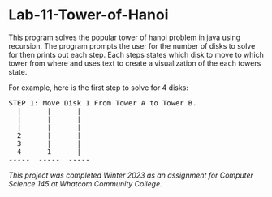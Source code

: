 # Lab-11-Tower-of-Hanoi

This program solves the popular tower of hanoi problem in java using recursion. The program prompts the user for the number of disks to solve for then prints out each step.
Each steps states which disk to move to which tower from where and uses text to create a visualization of the each towers state.  

For example, here is the first step to solve for 4 disks:  
<pre>
STEP 1: Move Disk 1 From Tower A to Tower B.
  |      |      |
  |      |      |
  |      |      |
  2      |      |
  3      |      |
  4      1      |
-----  -----  -----
</pre>

*This project was completed Winter 2023 as an assignment for Computer Science 145 at Whatcom Community College.*
